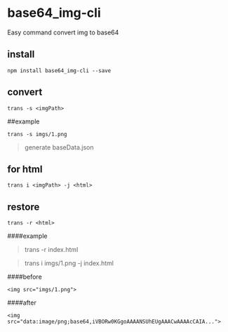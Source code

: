 # base64_img-cli
Easy command convert img to base64

## install
```
npm install base64_img-cli --save
```
## convert


```
trans -s <imgPath>
```

##example

```
trans -s imgs/1.png
```

> generate baseData.json




## for html <img> 


```
trans i <imgPath> -j <html>
```

## restore
```
trans -r <html>
```

####example

> trans -r index.html

> trans i imgs/1.png -j index.html

####before

```
<img src="imgs/1.png">
```

####after

```
<img src="data:image/png;base64,iVBORw0KGgoAAAANSUhEUgAAACwAAAAcCAIA...">
```

